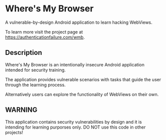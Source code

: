 # Where's My Browser

A vulnerable-by-design Android application to learn hacking WebViews.

To learn more visit the project page at <https://authenticationfailure.com/wmb>.

## Description

Where's My Browser is an intentionally insecure Android application intended for security training.

The application provides vulnerable scenarios with tasks 
that guide the user through the learning process.

Alternatively users can explore the functionality of WebViews on their own.

## WARNING

This application contains security vulnerabilities by design and it is intending for learning purporses only.
DO NOT use this code in other projects!